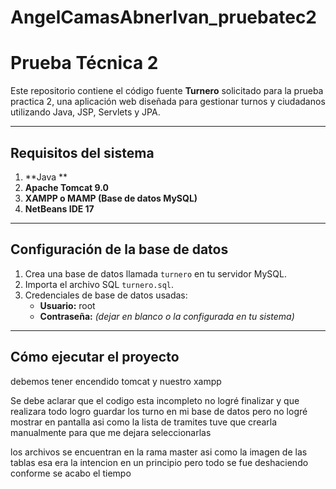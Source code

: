 # AngelCamasAbnerIvan_pruebatec2
# Prueba Técnica 2

Este repositorio contiene el código fuente **Turnero** solicitado para la prueba practica 2, una aplicación web diseñada para gestionar turnos y ciudadanos utilizando Java, JSP, Servlets y JPA.

---

## Requisitos del sistema

1. **Java **
2. **Apache Tomcat 9.0**
3. **XAMPP o MAMP (Base de datos MySQL)**
4. **NetBeans IDE 17**

---

## Configuración de la base de datos

1. Crea una base de datos llamada `turnero` en tu servidor MySQL.
2. Importa el archivo SQL `turnero.sql`.
3. Credenciales de base de datos usadas:
   - **Usuario:** root
   - **Contraseña:** *(dejar en blanco o la configurada en tu sistema)*

---

## Cómo ejecutar el proyecto
debemos tener encendido tomcat y nuestro xampp

Se debe aclarar que el codigo esta incompleto
no logré finalizar y que realizara todo
logro guardar los turno en mi base de datos pero no logré mostrar en pantalla 
asi como la lista de tramites tuve que crearla manualmente para que me dejara seleccionarlas


los archivos se encuentran en la rama master asi como la imagen de las tablas
esa era la intencion en un principio pero todo se fue deshaciendo conforme se acabo el tiempo
